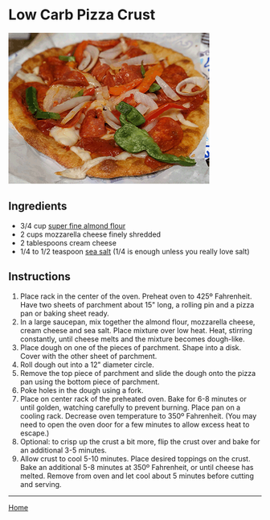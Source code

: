 # Low Carb Pizza Crust

![](Images/LowCarbPizzaCrust.gif)

## Ingredients

-  3/4 cup [super fine almond flour](https://amzn.to/2HJIChQ)
-  2 cups mozzarella cheese finely shredded
-  2 tablespoons  cream cheese
-  1/4 to 1/2 teaspoon [sea salt](https://amzn.to/2HNt3RY) (1/4 is enough unless you really love salt)

## Instructions

1. Place rack in the center of the oven. Preheat oven to 425º Fahrenheit. Have two sheets of parchment about 15" long, a rolling pin and a pizza pan or baking sheet ready.
2. In a large saucepan, mix together the almond flour, mozzarella cheese, cream cheese and sea salt. Place mixture over low heat. Heat, stirring constantly, until cheese melts and the mixture becomes dough-like.
3. Place dough on one of the pieces of parchment. Shape into a disk. Cover with the other sheet of parchment.
4. Roll dough out into a 12" diameter circle.
5. Remove the top piece of parchment and slide the dough onto the pizza pan using the bottom piece of parchment.
6. Poke holes in the dough using a fork.
7. Place on center rack of the preheated oven. Bake for 6-8 minutes or until golden, watching carefully to prevent burning. Place pan on a cooling rack. Decrease oven temperature to 350º Fahrenheit. (You may need to open the oven door for a few minutes to allow excess heat to escape.)
8. Optional: to crisp up the crust a bit more, flip the crust over and bake for an additional 3-5 minutes.
9. Allow crust to cool 5-10 minutes. Place desired toppings on the crust. Bake an additional 5-8 minutes at 350º Fahrenheit, or until cheese has melted. Remove from oven and let cool about 5 minutes before cutting and serving.

------
[Home](../)

